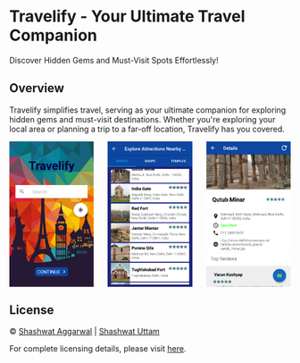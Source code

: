 # Travelify - Your Ultimate Travel Companion
Discover Hidden Gems and Must-Visit Spots Effortlessly!

## Overview
Travelify simplifies travel, serving as your ultimate companion for exploring hidden gems and must-visit destinations. Whether you're exploring your local area or planning a trip to a far-off location, Travelify has you covered.

<div style="display: flex; justify-content: space-between;">
    <img src="https://github.com/imshashwataggarwal/Travelify/blob/master/3.png" alt="Travelify Screenshot 1" style="width: 30%;">
    <img src="https://github.com/imshashwataggarwal/Travelify/blob/master/2.png" alt="Travelify Screenshot 2" style="width: 30%;">
    <img src="https://github.com/imshashwataggarwal/Travelify/blob/master/1.png" alt="Travelify Screenshot 3" style="width: 30%;">
</div>

## License

© [Shashwat Aggarwal](mailto:shashwat.aggarwal9@gmail.com) | [Shashwat Uttam](mailto:shashwatuttam@gmail.com)

For complete licensing details, please visit [here](https://github.com/imshashwataggarwal/Travelify/blob/master/LICENCE).
